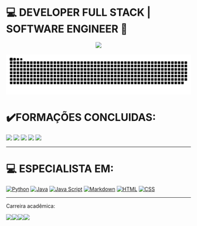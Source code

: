 # 💻 DEVELOPER FULL STACK | SOFTWARE ENGINEER 🥷

<p align="center">
  <!-- Typing SVG by DenverCoder1 - https://github.com/DenverCoder1/readme-typing-svg -->
  <a href="https://github.com/DenverCoder1/readme-typing-svg">
    <img src="https://readme-typing-svg.demolab.com/?lines=DEVELOPER%20FULL-STACK%20AND%20JAVA%20CHAPION;EXPERIENCED%20WEB DEVELOPER%2FFRONT-END%20;&font=Fira%20Code&center=true&width=540&height=45&color=f75c7e&vCenter=true&pause=1000&size=22" /></a>
</p>
</p>
<picture>
  <source
    media="(prefers-color-scheme: dark)"
    srcset="https://raw.githubusercontent.com/platane/snk/output/github-contribution-grid-snake-dark.svg"
  />
  <source
    media="(prefers-color-scheme: light)"
    srcset="https://raw.githubusercontent.com/platane/snk/output/github-contribution-grid-snake.svg"
  />
  <img
    alt="github contribution grid snake animation"
    src="https://raw.githubusercontent.com/platane/snk/output/github-contribution-grid-snake.svg"
  />
</picture>


# ✔️FORMAÇÕES CONCLUIDAS:

[<img src="https://hermes.dio.me/tracks/aa71615b-e701-4cec-bb64-71ba6974c5fe.png" width="70">](https://web.dio.me/track/formacao-python-developer)
[<img src="https://hermes.dio.me/tracks/55e7040f-775b-47e5-a8fb-69d002ca17a9.png" width="70">](https://web.dio.me/track/formacao-javascript-developer)
[<img src="https://hermes.dio.me/tracks/da6041a9-80ef-409e-bd50-5e7be4dfadf6.png" width="65">](https://web.dio.me/track/formacao-java-developer)
[<img src="https://hermes.dio.me/tracks/225effc3-a4c4-44e9-ba7f-53caaaffbcec.png" width="65">](https://web.dio.me/track/formacao-typescript-fullstack-developer)
[<img src="https://hermes.dio.me/tracks/68c81887-a1c2-440d-a7ea-7777bc10cd41.png" width="60">](https://web.dio.me/track/formacao-react-developer)

---
# 💻 ESPECIALISTA EM:

[<img src="https://cdn.iconscout.com/icon/free/png-512/free-python-3521655-2945099.png?f=avif&w=256" width="50" title="Python">](https://www.python.org)
[<img src="https://cdn.iconscout.com/icon/free/png-512/free-java-22-225997.png?f=avif&w=256" width="50" title="Java">](www.java.com)
[<img src="https://cdn.iconscout.com/icon/premium/png-512-thumb/javascript-2752148-2284965.png?f=avif&w=256" width="50" title="Java Script">](https://www.javascript.com)
[<img src="https://cdn.iconscout.com/icon/premium/png-512-thumb/markdown-4887934-4072470.png?f=avif&w=256" width="50" title="Markdown">](https://www.markdownguide.org)
[<img src="https://cdn.iconscout.com/icon/free/png-512/free-html-file-2330569-1950410.png?f=avif&w=256" width="50" title="HTML">](https://html.com)
[<img src="https://cdn.iconscout.com/icon/premium/png-512-thumb/css-file-2330572-1950413.png?f=avif&w=256" width="50" title="CSS">](https://www.css3.com)


---
Carreira acadêmica:


[<img src="https://ebaconline.com.br/_nuxt/d58908d198123d3c50c18638f58abb26.svg" width="150">](https://ebaconline.com.br/)[<img src="https://sia.estacio.br/sianet/Content/SiteNovo/dist/img/icones/ico-estacio.png" width="70">](https://estacio.br/)[<img src="https://moodle.ifrs.edu.br/pluginfile.php/1/theme_academi/logo/1687732948/Logo_04.png" width="200">](https://moodle.ifrs.edu.br/?redirect=0)[<img src="https://cdn.shortpixel.ai/spai/w_235+q_+ret_img+to_webp/https://iaexpert.academy/wp-content/uploads/2020/06/iaexpert-logo-1.png" width="200">](https://iaexpert.academy/)
